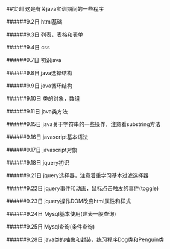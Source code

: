 ##实训
这是有关java实训期间的一些程序

######9.2日
html基础

######9.3日
列表，表格和表单

######9.4日
css

######9.7日
初识java

######9.8日
java选择结构

######9.9日
java循环结构

######9.10日
类的对象，数组

######9.11日
java类方法

######9.15日
java关于字符串的一些操作，注意看substring方法

######9.16日
javascript基本语法

######9.17日
javascript对象

######9.18日
jquery初识

######9.21日
jquery选择器，注意着重学习基本过滤选择器

######9.22日
jquery事件和动画，鼠标点击触发的事件(toggle)

######9.23日
jquery操作DOM改变html属性和样式

######9.24日
Mysql基本使用(建表一般查询)

######9.25日
Mysql查询(条件查询)

######9.28日
java类的抽象和封装，练习程序Dog类和Penguin类
